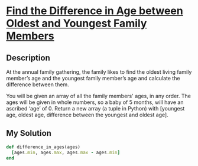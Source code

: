 # [Find the Difference in Age between Oldest and Youngest Family Members](https://www.codewars.com/kata/5720a1cb65a504fdff0003e2)

## Description
At the annual family gathering, the family likes to find the oldest living family member’s age and the youngest family 
member’s age and calculate the difference between them.

You will be given an array of all the family members' ages, in any order. The ages will be given in whole numbers, so a 
baby of 5 months, will have an ascribed ‘age’ of 0. Return a new array (a tuple in Python) with [youngest age, oldest 
age, difference between the youngest and oldest age].

## My Solution
```ruby
def difference_in_ages(ages)
  [ages.min, ages.max, ages.max - ages.min]
end
```
